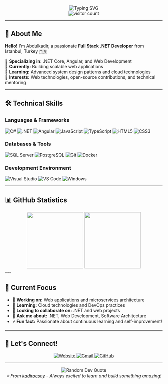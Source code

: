 <div align="center">
  <img src="https://readme-typing-svg.herokuapp.com?font=Fira+Code&size=30&duration=3000&pause=1000&color=00D9FF&center=true&vCenter=true&width=600&lines=Hi+there!+I'm+Abdulkadir+ÖÇSOY+%F0%9F%91%8B;Full+Stack+.NET+Developer+%F0%9F%9A%80;.NET+%7C+Angular+%7C+Web+Development;Always+Learning+%F0%9F%93%9A" alt="Typing SVG" />
</div>

<div align="center">
  <img src="https://visitor-badge.laobi.icu/badge?page_id=kadirocsoy.kadirocsoy" alt="visitor count"/>
</div>

---

## 🚀 About Me

**Hello!** I'm Abdulkadir, a passionate **Full Stack .NET Developer** from Istanbul, Turkey 🇹🇷

🔹 **Specializing in:** .NET Core, Angular, and Web Development  
🔹 **Currently:** Building scalable web applications  
🔹 **Learning:** Advanced system design patterns and cloud technologies  
🔹 **Interests:** Web technologies, open-source contributions, and technical mentoring  

---

## 🛠️ Technical Skills

### **Languages & Frameworks**
<div align="left">
  <img src="https://img.shields.io/badge/C%23-239120?style=for-the-badge&logo=c-sharp&logoColor=white" alt="C#"/>
  <img src="https://img.shields.io/badge/.NET-5C2D91?style=for-the-badge&logo=.net&logoColor=white" alt=".NET"/>
  <img src="https://img.shields.io/badge/Angular-DD0031?style=for-the-badge&logo=angular&logoColor=white" alt="Angular"/>
  <img src="https://img.shields.io/badge/JavaScript-F7DF1E?style=for-the-badge&logo=javascript&logoColor=black" alt="JavaScript"/>
  <img src="https://img.shields.io/badge/TypeScript-007ACC?style=for-the-badge&logo=typescript&logoColor=white" alt="TypeScript"/>
  <img src="https://img.shields.io/badge/HTML5-E34F26?style=for-the-badge&logo=html5&logoColor=white" alt="HTML5"/>
  <img src="https://img.shields.io/badge/CSS3-1572B6?style=for-the-badge&logo=css3&logoColor=white" alt="CSS3"/>
</div>

### **Databases & Tools**
<div align="left">
  <img src="https://img.shields.io/badge/SQL%20Server-CC2927?style=for-the-badge&logo=microsoft%20sql%20server&logoColor=white" alt="SQL Server"/>
  <img src="https://img.shields.io/badge/PostgreSQL-316192?style=for-the-badge&logo=postgresql&logoColor=white" alt="PostgreSQL"/>
  <img src="https://img.shields.io/badge/Git-F05032?style=for-the-badge&logo=git&logoColor=white" alt="Git"/>
  <img src="https://img.shields.io/badge/Docker-2496ED?style=for-the-badge&logo=docker&logoColor=white" alt="Docker"/>
</div>

### **Development Environment**
<div align="left">
  <img src="https://img.shields.io/badge/Visual%20Studio-5C2D91?style=for-the-badge&logo=visual%20studio&logoColor=white" alt="Visual Studio"/>
  <img src="https://img.shields.io/badge/Visual%20Studio%20Code-007ACC?style=for-the-badge&logo=visual%20studio%20code&logoColor=white" alt="VS Code"/>
  <img src="https://img.shields.io/badge/Windows-0078D6?style=for-the-badge&logo=windows&logoColor=white" alt="Windows"/>
</div>

---

## 📊 GitHub Statistics

<div align="center">
  <img height="180em" src="https://github-readme-stats.vercel.app/api/top-langs/?username=kadirocsoy&layout=compact&langs_count=8&theme=tokyonight"/>
  <img height="180em" src="https://github-profile-summary-cards.vercel.app/api/cards/profile-details?username=kadirocsoy&theme=radical"/>
</div>
---

## 🎯 Current Focus

- 🔭 **Working on:** Web applications and microservices architecture
- 🌱 **Learning:** Cloud technologies and DevOps practices
- 👯 **Looking to collaborate on:** .NET and web projects
- 💬 **Ask me about:** .NET, Web Development, Software Architecture
- ⚡ **Fun fact:** Passionate about continuous learning and self-improvement!

---

## 🤝 Let's Connect!

<div align="center">
  <a href="http://kadirocsoy.com">
    <img src="https://img.shields.io/badge/Website-4CAF50?style=for-the-badge&logo=google-chrome&logoColor=white" alt="Website"/>
  </a>
  <a href="mailto:kadirocsoy@gmail.com">
    <img src="https://img.shields.io/badge/Gmail-D14836?style=for-the-badge&logo=gmail&logoColor=white" alt="Gmail"/>
  </a>
  <a href="https://github.com/kadirocsoy">
    <img src="https://img.shields.io/badge/GitHub-100000?style=for-the-badge&logo=github&logoColor=white" alt="GitHub"/>
  </a>
</div>

---

<div align="center">
  <img src="https://quotes-github-readme.vercel.app/api?type=horizontal&theme=tokyonight" alt="Random Dev Quote"/>
</div>

<div align="center">
  <i>⭐ From <a href="https://github.com/kadirocsoy">kadirocsoy</a> - Always excited to learn and build something amazing!</i>
</div>
